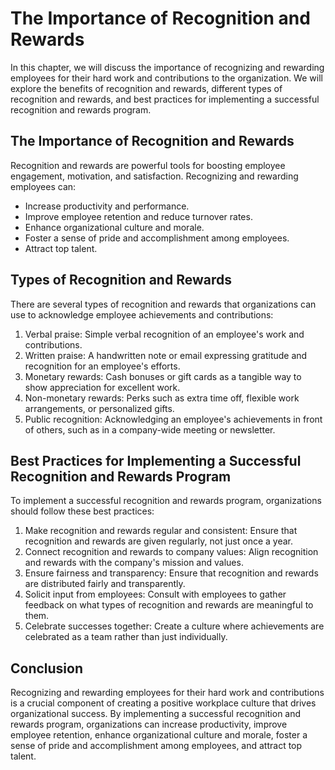 The Importance of Recognition and Rewards
=========================================================================================

In this chapter, we will discuss the importance of recognizing and rewarding employees for their hard work and contributions to the organization. We will explore the benefits of recognition and rewards, different types of recognition and rewards, and best practices for implementing a successful recognition and rewards program.

The Importance of Recognition and Rewards
-----------------------------------------

Recognition and rewards are powerful tools for boosting employee engagement, motivation, and satisfaction. Recognizing and rewarding employees can:

* Increase productivity and performance.
* Improve employee retention and reduce turnover rates.
* Enhance organizational culture and morale.
* Foster a sense of pride and accomplishment among employees.
* Attract top talent.

Types of Recognition and Rewards
--------------------------------

There are several types of recognition and rewards that organizations can use to acknowledge employee achievements and contributions:

1. Verbal praise: Simple verbal recognition of an employee's work and contributions.
2. Written praise: A handwritten note or email expressing gratitude and recognition for an employee's efforts.
3. Monetary rewards: Cash bonuses or gift cards as a tangible way to show appreciation for excellent work.
4. Non-monetary rewards: Perks such as extra time off, flexible work arrangements, or personalized gifts.
5. Public recognition: Acknowledging an employee's achievements in front of others, such as in a company-wide meeting or newsletter.

Best Practices for Implementing a Successful Recognition and Rewards Program
----------------------------------------------------------------------------

To implement a successful recognition and rewards program, organizations should follow these best practices:

1. Make recognition and rewards regular and consistent: Ensure that recognition and rewards are given regularly, not just once a year.
2. Connect recognition and rewards to company values: Align recognition and rewards with the company's mission and values.
3. Ensure fairness and transparency: Ensure that recognition and rewards are distributed fairly and transparently.
4. Solicit input from employees: Consult with employees to gather feedback on what types of recognition and rewards are meaningful to them.
5. Celebrate successes together: Create a culture where achievements are celebrated as a team rather than just individually.

Conclusion
----------

Recognizing and rewarding employees for their hard work and contributions is a crucial component of creating a positive workplace culture that drives organizational success. By implementing a successful recognition and rewards program, organizations can increase productivity, improve employee retention, enhance organizational culture and morale, foster a sense of pride and accomplishment among employees, and attract top talent.
